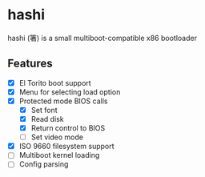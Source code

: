 # hashi
hashi (箸) is a small multiboot-compatible x86 bootloader

## Features
- [X] El Torito boot support
- [X] Menu for selecting load option
- [X] Protected mode BIOS calls
    - [X] Set font
    - [X] Read disk
    - [X] Return control to BIOS
    - [ ] Set video mode
- [X] ISO 9660 filesystem support
- [ ] Multiboot kernel loading
- [ ] Config parsing